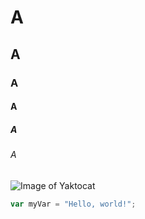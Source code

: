 # A
## A
### A
#### A
##### A
###### A
![Image of Yaktocat](https://octodex.github.com/images/yaktocat.png)

``` javascript
var myVar = "Hello, world!";
```
